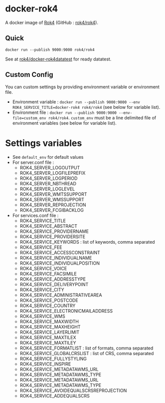 # docker-rok4

A docker image of [Rok4](http://www.rok4.org) (GitHub : [rok4/rok4](https://github.com/rok4/rok4)).


## Quick
```
docker run --publish 9000:9000 rok4/rok4
```
See at [rok4/docker-rok4datatest](https://github.com/rok4/docker-rok4datatest) for ready datatest.

## Custom Config
You can custom settings by providing environment variable or environment file.

* Environment variable : `docker run --publish 9000:9000 --env ROK4_SERVICE_TITLE=docker-rok4
 rok4/rok4` (see below for variable list).
* Environment file : `docker run --publish 9000:9000 --env-file=custom_env
 rok4/rok4`. `custom_env` must be a line delimited file of environment variables (see below for variable list).

Settings variables
==================

* See `default_env` for default values
* For server.conf file :
  * ROK4_SERVER_LOGOUTPUT
  * ROK4_SERVER_LOGFILEPREFIX
  * ROK4_SERVER_LOGPERIOD
  * ROK4_SERVER_NBTHREAD
  * ROK4_SERVER_LOGLEVEL
  * ROK4_SERVER_WMTSSUPPORT
  * ROK4_SERVER_WMSSUPPORT
  * ROK4_SERVER_REPROJECTION
  * ROK4_SERVER_FCGIBACKLOG
* For services.conf file :
  * ROK4_SERVICE_TITLE
  * ROK4_SERVICE_ABSTRACT
  * ROK4_SERVICE_PROVIDERNAME
  * ROK4_SERVICE_PROVIDERSITE
  * ROK4_SERVICE_KEYWORDS : list of keywords, comma separated
  * ROK4_SERVICE_FEE
  * ROK4_SERVICE_ACCESSCONSTRAINT
  * ROK4_SERVICE_INDIVIDUALNAME
  * ROK4_SERVICE_INDIVIDUALPOSITION
  * ROK4_SERVICE_VOICE
  * ROK4_SERVICE_FACSIMILE
  * ROK4_SERVICE_ADDRESSTYPE
  * ROK4_SERVICE_DELIVERYPOINT
  * ROK4_SERVICE_CITY
  * ROK4_SERVICE_ADMINISTRATIVEAREA
  * ROK4_SERVICE_POSTCODE
  * ROK4_SERVICE_COUNTRY
  * ROK4_SERVICE_ELECTRONICMAILADDRESS
  * ROK4_SERVICE_WMS
  * ROK4_SERVICE_MAXWIDTH
  * ROK4_SERVICE_MAXHEIGHT
  * ROK4_SERVICE_LAYERLIMIT
  * ROK4_SERVICE_MAXTILEX
  * ROK4_SERVICE_MAXTILEY
  * ROK4_SERVICE_FORMATLIST : list of formats, comma separated
  * ROK4_SERVICE_GLOBALCRSLIST : list of CRS, comma separated
  * ROK4_SERVICE_FULLYSTYLING
  * ROK4_SERVICE_INSPIRE
  * ROK4_SERVICE_METADATAWMS_URL
  * ROK4_SERVICE_METADATAWMS_TYPE
  * ROK4_SERVICE_METADATAWMS_URL
  * ROK4_SERVICE_METADATAWMS_TYPE
  * ROK4_SERVICE_AVOIDEQUALSCRSREPROJECTION
  * ROK4_SERVICE_ADDEQUALSCRS
